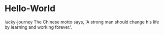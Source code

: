 # Hello-World
lucky-journey
The Chinese motto says, 'A strong man should change his life by learning and working forever.'.
